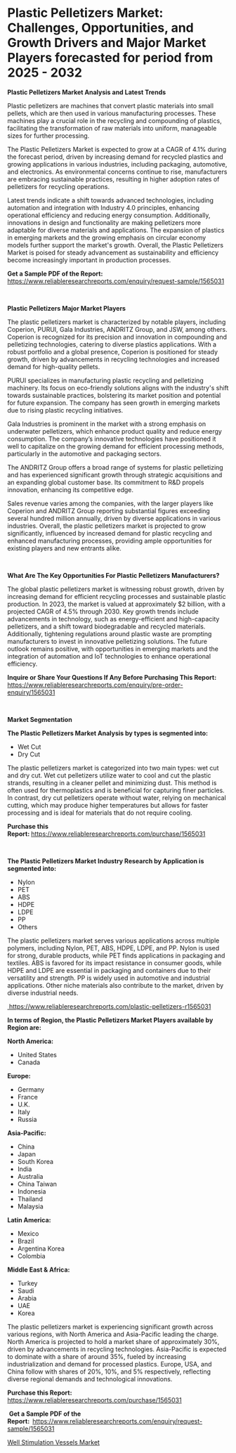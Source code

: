 <p><h1>Plastic Pelletizers Market: Challenges, Opportunities, and Growth Drivers and Major Market Players forecasted for period from 2025 - 2032</h1></p><p><strong>Plastic Pelletizers Market Analysis and Latest Trends</strong></p>
<p><p>Plastic pelletizers are machines that convert plastic materials into small pellets, which are then used in various manufacturing processes. These machines play a crucial role in the recycling and compounding of plastics, facilitating the transformation of raw materials into uniform, manageable sizes for further processing.</p><p>The Plastic Pelletizers Market is expected to grow at a CAGR of 4.1% during the forecast period, driven by increasing demand for recycled plastics and growing applications in various industries, including packaging, automotive, and electronics. As environmental concerns continue to rise, manufacturers are embracing sustainable practices, resulting in higher adoption rates of pelletizers for recycling operations.</p><p>Latest trends indicate a shift towards advanced technologies, including automation and integration with Industry 4.0 principles, enhancing operational efficiency and reducing energy consumption. Additionally, innovations in design and functionality are making pelletizers more adaptable for diverse materials and applications. The expansion of plastics in emerging markets and the growing emphasis on circular economy models further support the market's growth. Overall, the Plastic Pelletizers Market is poised for steady advancement as sustainability and efficiency become increasingly important in production processes.</p></p>
<p><strong>Get a Sample PDF of the Report:&nbsp;</strong> <a href="https://www.reliableresearchreports.com/enquiry/request-sample/1565031?utm_campaign=3207&utm_medium=2&utm_source=Github&utm_content=ia&utm_term=05032025&utm_id=plastic-pelletizers">https://www.reliableresearchreports.com/enquiry/request-sample/1565031</a></p>
<p>&nbsp;</p>
<p><strong>Plastic Pelletizers Major Market Players</strong></p>
<p><p>The plastic pelletizers market is characterized by notable players, including Coperion, PURUI, Gala Industries, ANDRITZ Group, and JSW, among others. Coperion is recognized for its precision and innovation in compounding and pelletizing technologies, catering to diverse plastics applications. With a robust portfolio and a global presence, Coperion is positioned for steady growth, driven by advancements in recycling technologies and increased demand for high-quality pellets.</p><p>PURUI specializes in manufacturing plastic recycling and pelletizing machinery. Its focus on eco-friendly solutions aligns with the industry's shift towards sustainable practices, bolstering its market position and potential for future expansion. The company has seen growth in emerging markets due to rising plastic recycling initiatives.</p><p>Gala Industries is prominent in the market with a strong emphasis on underwater pelletizers, which enhance product quality and reduce energy consumption. The company’s innovative technologies have positioned it well to capitalize on the growing demand for efficient processing methods, particularly in the automotive and packaging sectors.</p><p>The ANDRITZ Group offers a broad range of systems for plastic pelletizing and has experienced significant growth through strategic acquisitions and an expanding global customer base. Its commitment to R&D propels innovation, enhancing its competitive edge.</p><p>Sales revenue varies among the companies, with the larger players like Coperion and ANDRITZ Group reporting substantial figures exceeding several hundred million annually, driven by diverse applications in various industries. Overall, the plastic pelletizers market is projected to grow significantly, influenced by increased demand for plastic recycling and enhanced manufacturing processes, providing ample opportunities for existing players and new entrants alike.</p></p>
<p>&nbsp;</p>
<p><strong>What Are The Key Opportunities For Plastic Pelletizers Manufacturers?</strong></p>
<p><p>The global plastic pelletizers market is witnessing robust growth, driven by increasing demand for efficient recycling processes and sustainable plastic production. In 2023, the market is valued at approximately $2 billion, with a projected CAGR of 4.5% through 2030. Key growth trends include advancements in technology, such as energy-efficient and high-capacity pelletizers, and a shift toward biodegradable and recycled materials. Additionally, tightening regulations around plastic waste are prompting manufacturers to invest in innovative pelletizing solutions. The future outlook remains positive, with opportunities in emerging markets and the integration of automation and IoT technologies to enhance operational efficiency.</p></p>
<p><strong>Inquire or Share Your Questions If Any Before Purchasing This Report:</strong> <a href="https://www.reliableresearchreports.com/enquiry/pre-order-enquiry/1565031?utm_campaign=3207&utm_medium=2&utm_source=Github&utm_content=ia&utm_term=05032025&utm_id=plastic-pelletizers">https://www.reliableresearchreports.com/enquiry/pre-order-enquiry/1565031</a></p>
<p>&nbsp;</p>
<p><strong>Market Segmentation</strong></p>
<p><strong>The Plastic Pelletizers Market Analysis by types is segmented into:</strong></p>
<p><ul><li>Wet Cut</li><li>Dry Cut</li></ul></p>
<p><p>The plastic pelletizers market is categorized into two main types: wet cut and dry cut. Wet cut pelletizers utilize water to cool and cut the plastic strands, resulting in a cleaner pellet and minimizing dust. This method is often used for thermoplastics and is beneficial for capturing finer particles. In contrast, dry cut pelletizers operate without water, relying on mechanical cutting, which may produce higher temperatures but allows for faster processing and is ideal for materials that do not require cooling.</p></p>
<p><strong>Purchase this Report:&nbsp;</strong><a href="https://www.reliableresearchreports.com/purchase/1565031?utm_campaign=3207&utm_medium=2&utm_source=Github&utm_content=ia&utm_term=05032025&utm_id=plastic-pelletizers">https://www.reliableresearchreports.com/purchase/1565031</a></p>
<p>&nbsp;</p>
<p><strong>The Plastic Pelletizers Market Industry Research by Application is segmented into:</strong></p>
<p><ul><li>Nylon</li><li>PET</li><li>ABS</li><li>HDPE</li><li>LDPE</li><li>PP</li><li>Others</li></ul></p>
<p><p>The plastic pelletizers market serves various applications across multiple polymers, including Nylon, PET, ABS, HDPE, LDPE, and PP. Nylon is used for strong, durable products, while PET finds applications in packaging and textiles. ABS is favored for its impact resistance in consumer goods, while HDPE and LDPE are essential in packaging and containers due to their versatility and strength. PP is widely used in automotive and industrial applications. Other niche materials also contribute to the market, driven by diverse industrial needs.</p></p>
<p><a href="https://www.reliableresearchreports.com/plastic-pelletizers-r1565031?utm_campaign=3207&utm_medium=2&utm_source=Github&utm_content=ia&utm_term=05032025&utm_id=plastic-pelletizers">&nbsp;https://www.reliableresearchreports.com/plastic-pelletizers-r1565031</a></p>
<p><strong>In terms of Region, the Plastic Pelletizers Market Players available by Region are:</strong></p>
<p>
    <p> <strong> North America: </strong>
        <ul>
            <li>United States</li>
            <li>Canada</li>
        </ul>
        </p> 
    <p> <strong> Europe: </strong>
        <ul>
            <li>Germany</li>
            <li>France</li>
            <li>U.K.</li>
            <li>Italy</li>
            <li>Russia</li>
        </ul>
        </p> 
    <p> <strong> Asia-Pacific: </strong>
        <ul>
            <li>China</li>
            <li>Japan</li>
            <li>South Korea</li>
            <li>India</li>
            <li>Australia</li>
            <li>China Taiwan</li>
            <li>Indonesia</li>
            <li>Thailand</li>
            <li>Malaysia</li>
        </ul>
        </p> 
    <p> <strong> Latin America: </strong>
        <ul>
            <li>Mexico</li>
            <li>Brazil</li>
            <li>Argentina Korea</li>
            <li>Colombia</li>
        </ul>
        </p> 
    <p> <strong> Middle East & Africa: </strong>
        <ul>
            <li>Turkey</li>
            <li>Saudi</li>
            <li>Arabia</li>
            <li>UAE</li>
            <li>Korea</li>
        </ul>
    </p>
    </p>
<p><p>The plastic pelletizers market is experiencing significant growth across various regions, with North America and Asia-Pacific leading the charge. North America is projected to hold a market share of approximately 30%, driven by advancements in recycling technologies. Asia-Pacific is expected to dominate with a share of around 35%, fueled by increasing industrialization and demand for processed plastics. Europe, USA, and China follow with shares of 20%, 10%, and 5% respectively, reflecting diverse regional demands and technological innovations.</p></p>
<p><strong>Purchase this Report: </strong><a href="https://www.reliableresearchreports.com/purchase/1565031?utm_campaign=3207&utm_medium=2&utm_source=Github&utm_content=ia&utm_term=05032025&utm_id=plastic-pelletizers">https://www.reliableresearchreports.com/purchase/1565031</a></p>
<p>&nbsp;<strong>Get a Sample PDF of the Report:&nbsp;&nbsp;</strong><a href="https://www.reliableresearchreports.com/enquiry/request-sample/1565031?utm_campaign=3207&utm_medium=2&utm_source=Github&utm_content=ia&utm_term=05032025&utm_id=plastic-pelletizers">https://www.reliableresearchreports.com/enquiry/request-sample/1565031</a></p>
<p><strong></strong></p>
<p><p><a href="https://github.com/biyajausenik/Market-Research-Report-List-1/blob/main/well-stimulation-vessels-market.md?utm_campaign=3207&utm_medium=2&utm_source=Github&utm_content=ia&utm_term=05032025&utm_id=plastic-pelletizers">Well Stimulation Vessels Market</a></p></p>